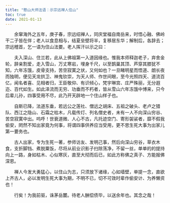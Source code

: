 ```yaml
---
title: "憨山大师法语：示宗远禅人住山"
toc: true
date: 2021-01-13
---
```



　　余窜海外之五年，庚子春，宗远绍禅人，同庆堂福自南岳来，时悟心融、佛岭干二子皆在伴；老人以食息相与，结夏垒壁将半，复移居东华；解制后，各辞去；宗远稽首，乞一语为住山法要。老人挥汗以示之曰：

　　夫入深山、住兰若，此从上佛祖第一入道因缘也。惟我本师释迦老子，弃舍金轮，辞亲割爱，走入雪山，万丈寒岩，埋身千尺，以至鹊巢其顶、芦穿其膝犹不知，六年冻饿，皮骨支持，苦空寂寞之状，又何如也？一旦睹明星而悟道、朗长夜而独明，便见天龙拱卫、神鬼钦崇，为天人师、作世间眼，至今光照四天、道流百亿，闻名者喜、见相者归，王臣敬仰、有识倾心，梵宇琳宫、庄严殊丽，无分遐迩、百代如生。如此泽流而无穷、功垂而不朽者，皆从雪山六年冻饿中博来，只今后辈儿孙，四事受用不尽，此乃开天辟地一个住山样子也。

　　自斯已降，法道东垂，若远公之莲社、僧远之胡床、五祖之破头、老卢之猎队、西江之隐山、石霜之枯木，凡载传灯、列名僧史者，未有一人不向深山穷谷、苦空寂寞中出。呜呼！世衰道微、人心不古，凡托迹空门、寄形袈裟者，靡不假我偷安，罔然不知出家竟为何事，将谓四事供养应当受用，更不思生死大事为出家儿第一要务也。

　　古人出家，专为生死一著，参师访友、发明己事，然后向深山穷谷，草衣木食，支折脚铛、煮脱粟饭，尽将从前业识影子扫除荡净，不留一丝，单单的的提持向上一路，身如枯木、心似寒灰，直至大彻而后已，如此方称佛之真子、方能报佛深恩。

　　禅人今发大勇猛心，以住山为志，只须放下诸缘，心如墙壁，单提一念，直欲上齐古人，必以发明生死大事为期，不明不已，切不可效时辈作偷安计、为养懒资也！

　　行矣！为我前驱，诛茅岳麓。待老人酬偿债毕，以送余年也。其念之哉！
